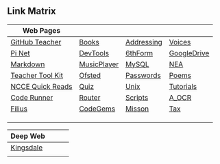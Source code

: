 ## Link Matrix

| Web Pages |   |   |   |
| - | - | - | - |
|[GitHub Teacher](https://education.github.com/teachers)|[Books](NoteTree/Bookers.md)|[Addressing](NoteTree/Addressing.md)|[Voices](NoteTree/ChildernsVoices.md)|
|[Pi Net](http://pinet.org.uk/)|[DevTools](NoteTree/DevelopmentTools.md)|[6thForm](NoteTree/EsherSixthForm.md)|[GoogleDrive](NoteTree/GoogleDrive.md)|
|[Markdown](https://www.markdownguide.org/cheat-sheet)|[MusicPlayer](NoteTree/MusicPlayer.md)|[MySQL](NoteTree/MySQL.md)|[NEA](NoteTree/NEA.md)|
|[Teacher Tool Kit](https://www.teachertoolkit.co.uk/)|[Ofsted](NoteTree/Ofsted_CAS.md)|[Passwords](NoteTree/Passwords.md)|[Poems](NoteTree/Poems.md)|
|[NCCE Quick Reads](https://blog.teachcomputing.org/tag/quickread/)|[Quiz](NoteTree/QuizSites.md)|[Unix](NoteTree/UnixCommands.md)|[Tutorials](NoteTree/Tutorials.md)|
|[Code Runner](https://coderunner.org.nz/)|[Router](NoteTree/Router.md)|[Scripts](NoteTree/Script.md)|[A_OCR](NoteTree/OCR_A_level.md)|
|[Filius](https://www.lernsoftware-filius.de/)|[CodeGems](NoteTree/CodeGems.md)|[Misson](NoteTree/MissionStatment_2019.md)|[Tax](NoteTree/Tax.md)|
|  |  |  |  |
|  |  |  |  |
|  |  |  |  |

| Deep Web |   |   |   |
| - | - | - | - |
|[Kingsdale](/NoteTree/Kingsdale/Matrix.md)||||
|  |  |  |  |


